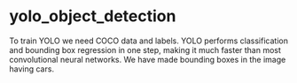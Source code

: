 # yolo_object_detection
To train YOLO we need COCO data and labels. YOLO performs classification and bounding box regression in one step, making it much faster than most convolutional neural networks. We have made bounding boxes in the image having cars.
